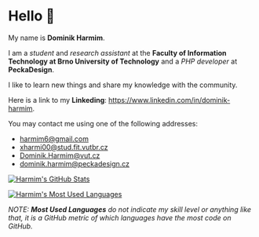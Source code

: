 # Hello 👋

My name is **Dominik Harmim**.

I am a *student* and *research assistant* at the **Faculty of Information Technology at Brno University of Technology** and a *PHP developer* at **PeckaDesign**.

I like to learn new things and share my knowledge with the community.

Here is a link to my **Linkeding**: https://www.linkedin.com/in/dominik-harmim.

You may contact me using one of the following addresses:
- harmim6@gmail.com
- xharmi00@stud.fit.vutbr.cz
- Dominik.Harmim@vut.cz
- dominik.harmim@peckadesign.cz

[![Harmim's GitHub Stats](https://github-readme-stats.vercel.app/api?username=harmim&count_private=true&hide=contribs&show_icons=true&theme=monokai&include_all_commits=true)](https://github.com/harmim)

[![Harmim's Most Used Languages](https://github-readme-stats.vercel.app/api/top-langs/?username=harmim&langs_count=10&layout=compact&theme=monokai)](https://github.com/harmim)

*NOTE: **Most Used Languages** do not indicate my skill level or anything like that, it is a GitHub metric of which languages have the most code on GitHub.*

